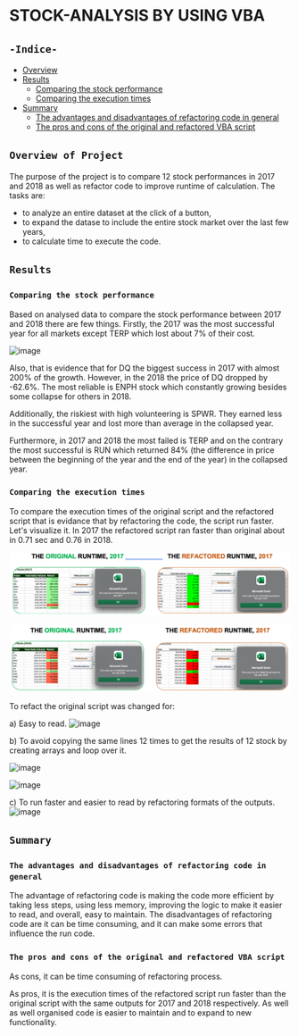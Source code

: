 # STOCK-ANALYSIS BY USING VBA
## `-Indice-`

- [Overview](#overview-of-project)
- [Results](#results)
  - [Comparing the stock performance](#comparing-the-stock-performance)
  - [Comparing the execution times](#comparing-the-execution-times)
- [Summary](#summary)
  - [The advantages and disadvantages of refactoring code in general](#the-advantages-and-disadvantages-of-refactoring-code-in-general)
  - [The pros and cons of the original and refactored VBA script](#the-pros-and-cons-of-the-original-and-refactored-VBA-script)

## `Overview of Project`

The purpose of the project is to compare 12 stock performances in 2017 and 2018 as well as refactor code to improve runtime of calculation.
The tasks are:
- to analyze an entire dataset at the click of a button,
- to expand the datase to include the entire stock market over the last few years,
- to calculate time to execute the code.

## `Results`

### `Comparing the stock performance`

Based on analysed data to compare the stock performance between 2017 and 2018 there are few things.
Firstly, the 2017 was the most successful year for all markets except TERP which lost about 7% of their cost.

![image](https://user-images.githubusercontent.com/68247343/124628254-47e5f400-de4e-11eb-821c-fc8ecfbd80d3.png)

Also, that is evidence that for DQ the biggest success in 2017 with almost 200% of the growth. However, in the 2018 the price of DQ dropped by -62.6%. The most reliable is ENPH stock which constantly growing besides some collapse for others in 2018.

Additionally, the riskiest with high volunteering is SPWR. They earned less in the successful year and lost more than average in the collapsed year.

Furthermore, in 2017 and 2018 the most failed is TERP and on the contrary the most successful is RUN which returned 84% (the difference in price between the beginning of the year and the end of the year) in the collapsed year.

### `Comparing the execution times`

To compare the execution times of the original script and the refactored script that is evidance that by refactoring the code, the script run faster. Let's visualize it. In 2017 the refactored script ran faster than original about in 0.71 sec and 0.76 in 2018.

![2017_runtime](./Resources/VBA_Challenge_2017.png)

![2018_runtime](./Resources/VBA_Challenge_2018.png)

To refact the original script was changed for:

a) Easy to read.
![image](https://user-images.githubusercontent.com/68247343/124638287-c6e02a00-de58-11eb-8b66-6e398dfdf783.png)

b) To avoid copying the same lines 12 times to get the results of 12 stock by creating arrays and loop over it.

![image](https://user-images.githubusercontent.com/68247343/124638446-f68f3200-de58-11eb-9ab9-8c3ba63a4886.png)

![image](https://user-images.githubusercontent.com/68247343/124644141-eb8bd000-de5f-11eb-80c2-8347c6303de8.png)

c) To run faster and easier to read by refactoring formats of the outputs.
![image](https://user-images.githubusercontent.com/68247343/124643203-cd71a000-de5e-11eb-84e3-4da9dc887753.png)

## `Summary`

### `The advantages and disadvantages of refactoring code in general`

The advantage of refactoring code is making the code more efficient by taking less steps, using less memory, improving the logic to make it easier to read, and overall, easy to maintain.
The disadvantages of refactoring code are it can be time consuming, and it can make some errors that influence the run code.

### `The pros and cons of the original and refactored VBA script`

As cons, it can be time consuming of refactoring process.

As pros, it is the execution times of the refactored script run faster than the original script with the same outputs for 2017 and 2018 respectively. As well as well organised code is easier to maintain and to expand to new functionality.
